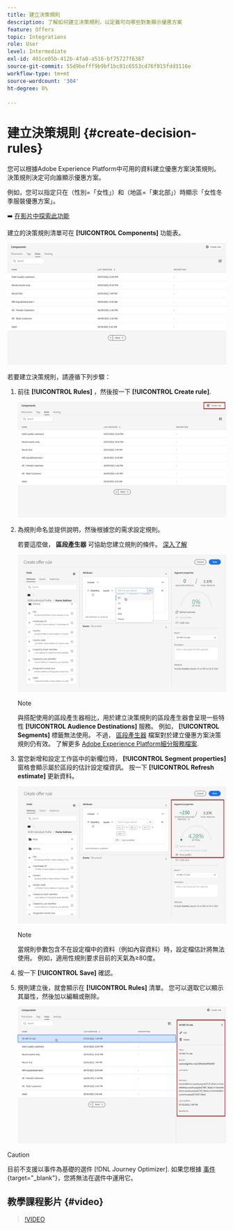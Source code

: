 ```yaml
---
title: 建立決策規則
description: 了解如何建立決策規則，以定義可向哪些對象顯示優惠方案
feature: Offers
topic: Integrations
role: User
level: Intermediate
exl-id: 401ce05b-412b-4fa0-a516-bf75727f6387
source-git-commit: 55d9befff9b9bf1bc81c6553cd76f015fdd3116e
workflow-type: tm+mt
source-wordcount: '304'
ht-degree: 0%

---
```


# 建立決策規則 {#create-decision-rules}

您可以根據Adobe Experience Platform中可用的資料建立優惠方案決策規則。 決策規則決定可向誰顯示優惠方案。

例如，您可以指定只在（性別=「女性」）和（地區=「東北部」）時顯示「女性冬季服裝優惠方案」。

➡️ [在影片中探索此功能](#video)

建立的決策規則清單可在 **[!UICONTROL Components]** 功能表。

![](../assets/decision_rules_list.png)

若要建立決策規則，請遵循下列步驟：

1. 前往 **[!UICONTROL Rules]** ，然後按一下 **[!UICONTROL Create rule]**.

   ![](../assets/offers_decision_rule_creation.png)

1. 為規則命名並提供說明，然後根據您的需求設定規則。

   若要這麼做， **區段產生器** 可協助您建立規則的條件。 [深入了解](../../segment/about-segments.md)

   <!--In this example, the rule will target customers that have the "Gold" loyalty level.-->

   ![](../assets/offers_decision_rule_creation_segment.png)

   >[!NOTE]
   >
   >與搭配使用的區段產生器相比，用於建立決策規則的區段產生器會呈現一些特性 **[!UICONTROL Audience Destinations]** 服務。 例如， **[!UICONTROL Segments]** 標籤無法使用。 不過， [區段產生器](../../segment/about-segments.md) 檔案對於建立優惠方案決策規則仍有效。 了解更多 [Adobe Experience Platform細分服務檔案](https://experienceleague.adobe.com/docs/experience-platform/segmentation/ui/segment-builder.html).

1. 當您新增和設定工作區中的新欄位時， **[!UICONTROL Segment properties]** 窗格會顯示屬於區段的估計設定檔資訊。 按一下 **[!UICONTROL Refresh estimate]** 更新資料。

   ![](../assets/offers_decision_rule_creation_estimate.png)

   >[!NOTE]
   >
   >當規則參數包含不在設定檔中的資料（例如內容資料）時，設定檔估計將無法使用。 例如，適用性規則要求目前的天氣為≥80度。

1. 按一下 **[!UICONTROL Save]** 確認。

1. 規則建立後，就會顯示在 **[!UICONTROL Rules]** 清單。 您可以選取它以顯示其屬性，然後加以編輯或刪除。

   ![](../assets/rule_created.png)

>[!CAUTION]
>
>目前不支援以事件為基礎的選件 [!DNL Journey Optimizer]. 如果您根據 [事件](https://experienceleague.adobe.com/docs/experience-platform/segmentation/ui/segment-builder.html?lang=en#events){target=&quot;_blank&quot;}，您將無法在選件中運用它。

## 教學課程影片 {#video}

>[!VIDEO](https://video.tv.adobe.com/v/329373?quality=12)
